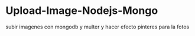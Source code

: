 # Upload-Image-Nodejs-Mongo
subir imagenes con mongodb y multer y hacer efecto pinteres para la fotos
